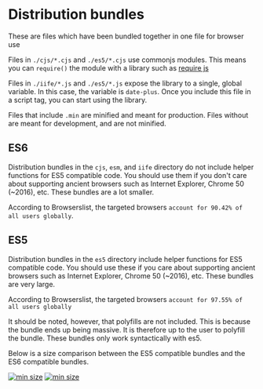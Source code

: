 # Distribution bundles

These are files which have been bundled together in one file for browser use

Files in `./cjs/*.cjs` and `./es5/*.cjs` use commonjs modules. This means you can `require()` the module with a library such as [require js](https://requirejs.org/)

Files in `./iife/*.js` and `./es5/*.js` expose the library to a single, global variable. In this case, the variable is `date-plus`. Once you include this file in a script tag, you can start using the library.

Files that include `.min` are minified and meant for production. Files without are meant for development, and are not minified.

## ES6
Distribution bundles in the `cjs`, `esm`, and `iife` directory do not include helper functions for ES5 compatible code. You should use them if you don't care about supporting ancient browsers such as Internet Explorer, Chrome 50 (~2016), etc. These bundles are a lot smaller.

According to Browserslist, the targeted browsers `account for 90.42% of all users globally`.

## ES5
Distribution bundles in the `es5` directory include helper functions for ES5 compatible code. You should use these if you care about supporting ancient browsers such as Internet Explorer, Chrome 50 (~2016), etc. These bundles are very large.

According to Browserslist, the targeted browsers `account for 97.55% of all users globally`

It should be noted, however, that polyfills are not included. This is because the bundle ends up being massive. It is therefore up to the user to polyfill the bundle. These bundles only work syntactically with es5.

Below is a size comparison between the ES5 compatible bundles and the ES6 compatible bundles.

<a href="https://github.com/Luke-zhang-04/date-plus/blob/master/dist/iife/dateplus.min.js"><img src="https://img.shields.io/github/size/luke-zhang-04/date-plus/dist/iife/dateplus.min.js?label=dateplus.min.js&style=for-the-badge" alt="min size"></a>
<a href="https://github.com/Luke-zhang-04/date-plus/blob/master/dist/es5/dateplus.min.js"><img src="https://img.shields.io/github/size/luke-zhang-04/date-plus/dist/es5/dateplus.min.js?label=es5/dateplus.min.js&style=for-the-badge" alt="min size"></a>
